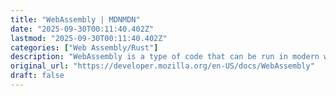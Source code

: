 ```yaml
---
title: "WebAssembly | MDNMDN"
date: "2025-09-30T00:11:40.402Z"
lastmod: "2025-09-30T00:11:40.402Z"
categories: ["Web Assembly/Rust"]
description: "WebAssembly is a type of code that can be run in modern web browsers. It is a low-level assembly-like language with a compact binary format that runs with near-native performance and provides languages such as C/C++, C# and Rust with a compilation target so that they can run on the web. It is also designed to run alongside JavaScript, allowing both to work together."
original_url: "https://developer.mozilla.org/en-US/docs/WebAssembly"
draft: false
---
```

